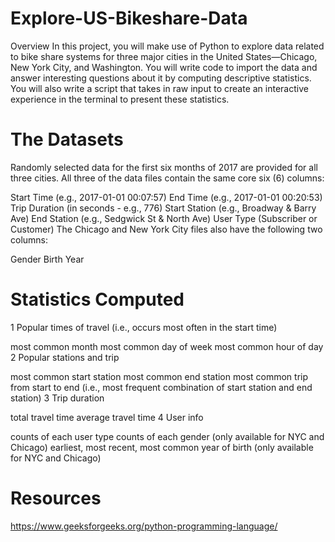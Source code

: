 # Explore-US-Bikeshare-Data
Overview
In this project, you will make use of Python to explore data related to bike share systems for three major cities in the United States—Chicago, New York City, and Washington. You will write code to import the data and answer interesting questions about it by computing descriptive statistics. You will also write a script that takes in raw input to create an interactive experience in the terminal to present these statistics.


# The Datasets
Randomly selected data for the first six months of 2017 are provided for all three cities. All three of the data files contain the same core six (6) columns:

Start Time (e.g., 2017-01-01 00:07:57)
End Time (e.g., 2017-01-01 00:20:53)
Trip Duration (in seconds - e.g., 776)
Start Station (e.g., Broadway & Barry Ave)
End Station (e.g., Sedgwick St & North Ave)
User Type (Subscriber or Customer)
The Chicago and New York City files also have the following two columns:

Gender
Birth Year

# Statistics Computed

1 Popular times of travel (i.e., occurs most often in the start time)

most common month
most common day of week
most common hour of day
2 Popular stations and trip

most common start station
most common end station
most common trip from start to end (i.e., most frequent combination of start station and end station)
3 Trip duration

total travel time
average travel time
4 User info

counts of each user type
counts of each gender (only available for NYC and Chicago)
earliest, most recent, most common year of birth (only available for NYC and Chicago)

# Resources
https://www.geeksforgeeks.org/python-programming-language/
